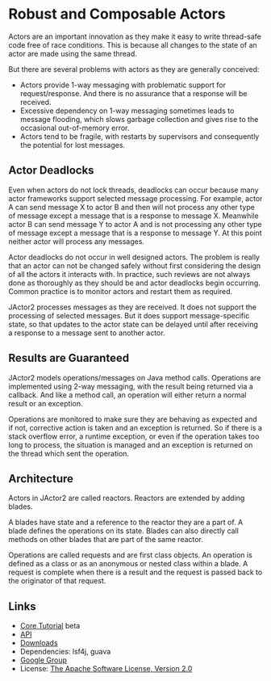 Robust and Composable Actors
=====

Actors are an important innovation as they make it easy to write thread-safe code free of race conditions.
This is because all changes to the state of an actor are made using the same thread.

But there are several problems with actors as they are generally conceived:

- Actors provide 1-way messaging with problematic support for request/response.
And there is no assurance that a response will be received.
- Excessive dependency on 1-way messaging sometimes leads to message flooding, which slows
garbage collection and gives rise to the occasional out-of-memory error.
- Actors tend to be fragile, with restarts by supervisors and consequently the potential for lost messages.

Actor Deadlocks
-----

Even when actors do not lock threads, deadlocks can occur because many actor frameworks support
selected message processing.
For example, actor A can send message X to actor B and then will not process any other type of message except
a message that is a response to message X.
Meanwhile actor B can send message Y to actor A and is not processing any other type of message except
a message that is a response to message Y.
At this point neither actor will process any messages.

Actor deadlocks do not occur in well designed actors. The problem is really that an actor can not be changed
safely without first considering the design of all the actors it interacts with. In practice, such reviews
are not always done as thoroughly as they should be and actor deadlocks begin occurring. Common practice is
to monitor actors and restart them as required.

JActor2 processes messages as they are received. It does not support the processing of selected messages.
But it does support message-specific state, so that updates to the actor state can be delayed until after
receiving a response to a message sent to another actor.

Results are Guaranteed
-----

JActor2 models operations/messages on Java method calls. Operations are implemented using 2-way messaging,
with the result being returned via a callback. And like a method call, an operation will either return a
normal result or an exception.

Operations are monitored to make sure they are behaving as expected and if not,
corrective action is taken and an exception is returned. So if there is a stack overflow error,
a runtime exception, or even if the operation takes too long to process, the situation is managed and
an exception is returned on the thread which sent the operation.

Architecture
-----

Actors in JActor2 are called reactors. Reactors are extended by adding blades.

A blades have state and a reference to the reactor they are a part of. A blade defines the operations on its state.
Blades can also directly call methods on other blades that are part of the same reactor.

Operations are called requests and are first class objects. An operation is defined as a class or as an
anonymous or nested class within a blade. A request is complete when there is a result and the request is
passed back to the originator of that request.

Links
-----

- [Core Tutorial](http://laforge49.github.io/JActor2/docs/tutorials/core/index.html) beta
- [API](http://laforge49.github.io/JActor2/docs/api/index.html)
- [Downloads](http://laforge49.github.io/JActor2/downloads)
- Dependencies: lsf4j, guava
- [Google Group](https://groups.google.com/forum/?hl=en&fromgroups#!forum/agilewikidevelopers)
- License: [The Apache Software License, Version 2.0](http://www.apache.org/licenses/LICENSE-2.0.txt)

